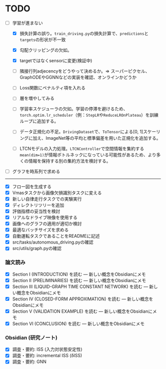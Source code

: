 # TODO
* [ ] 学習が進まない
    * [x] 損失計算の誤り。`train_driving.py`の損失計算で、`predictions`と`targets`の形状が不一致
    * [x] 勾配クリッピングの欠如。
    * [x] targetではなくsensorに変更(検証中)
    * [ ] 隣接行列adjecencyをどうやって決めるか。=> スーパーピクセル、GraphODEやGGNNなどの実装を確認、オンラインかどうか
    * [ ] Loss関数にペナルティ項を入れる
    * [ ] 層を増やしてみる

    * [ ] 学習率スケジューラの欠如。学習の停滞を避けるため、`torch.optim.lr_scheduler`（例：`StepLR`や`ReduceLROnPlateau`）を訓練ループに追加する。
    * [ ] データ正規化の不足。`DrivingDataset`で、`ToTensor`による[0, 1]スケーリングに加え、ImageNet等の平均と標準偏差を用いた正規化を追加する。
    * [ ] LTCNモデルの入力処理。`LTCNController`で空間情報を集約する`mean(dim=1)`が情報ボトルネックになっている可能性があるため、より多くの情報を保持する別の集約方法を検討する。
* [ ] グラフを時系列で求める


---
* [x] フロー図を生成する
* [x] Vmasタスクから画像欠損識別タスクに変える
* [x] 新しい自律走行タスクでの実験実行
* [x] ディレクトリツリーを追加
* [x] 評価指標の妥当性を検討
* [x] リアルなドライブ映像を使用する
* [x] 画像へのグラフの適用が適切か検討
* [x] 最適なバッチサイズを求める
* [x] 自動運転タスクであることをREADMEに記述
* [x] src/tasks/autonomous_driving.pyの確認
* [x] src/utils/graph.pyの確認

### 論文読み
* [x] Section I (INTRODUCTION) を読む — 新しい概念をObsidianにメモ
* [x] Section II (PRELIMINARIES) を読む — 新しい概念をObsidianにメモ
* [x] Section III (LIQUID-GRAPH TIME CONSTANT NETWORK) を読む — 新しい概念をObsidianにメモ
* [x] Section IV (CLOSED-FORM APPROXIMATION) を読む — 新しい概念をObsidianにメモ
* [x] Section V (VALIDATION EXAMPLE) を読む — 新しい概念をObsidianにメモ
* [x] Section VI (CONCLUSION) を読む — 新しい概念をObsidianにメモ

### Obsidian (研究ノート)
* [x] 調査・要約: ISS (入力対状態安定性)
* [x] 調査・要約: incremental ISS (δISS)
* [x] 調査・要約: GNN
